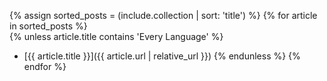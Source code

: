 {% assign sorted_posts = (include.collection | sort: 'title') %}
{% for article in sorted_posts %}    
  {% unless article.title contains 'Every Language' %}
  - [{{ article.title }}]({{ article.url | relative_url }})
  {% endunless %}
{% endfor %}
